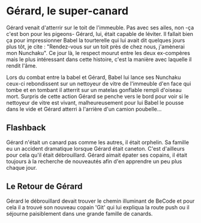 # Gérard, le super-canard

Gérard venait d'atterrir sur le toit de l'immeuble.
Pas avec ses ailes, non -ça c'est bon pour les pigeons- Gérard, lui, était capable de léviter.
Il fallait bien ça pour impressionner Babel la tourterelle qui lui avait dit quelques jours plus tôt, je cite : 
"Rendez-vous sur un toit près de chez nous, j'amènerai mon Nunchaku".
Ce jour là, le respect mourut entre les deux ex-compères mais le plus intéressant dans cette histoire, c'est la manière avec laquelle il rendit l'âme.

Lors du combat entre la babel et Gérard, Babel lui lance ses Nunchaku ceux-ci rebondissent sur un nettoyeur de vitre de l'immeuble d'en face qui tombe et en tombant il atterrit sur un matelas gonflable rempli d'oiseau mort. Surpris de cette action Gérard se penche vers le bord pour voir si le nettoyeur de vitre est vivant, malheureusement pour lui Babel le pousse dans le vide et Gérard atterri à l'arrière d'un camion poubelle...

## Flashback

Gérard n'était un canard pas comme les autres, il était orphelin. Sa famille eu un accident dramatique lorsque Gérard était caneton.
C'est d'ailleurs pour cela qu'il était débrouillard. Gérard aimait épater ses copains, il était toujours à la recherche de nouveautés afin d'en apprendre un peu plus chaque jour.

## Le Retour de Gérard 

Gérard le débrouillard devait trouver le chemin illuminant de BeCode et pour cela il a trouvé son nouveau copain 'Git' 
qui lui expliqua la route push ou il séjourne paisiblement dans une grande famille de canards.